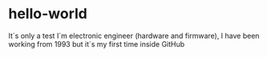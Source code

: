 # hello-world
It´s only a test
I´m electronic engineer (hardware and firmware), I have been working from 1993 but it´s my first time inside GitHub
